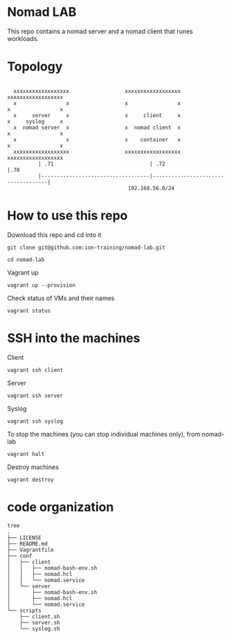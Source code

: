 # Nomad LAB

This repo contains a nomad server and a nomad client that runes workloads.

# Topology
```

  xxxxxxxxxxxxxxxxxx                  xxxxxxxxxxxxxxxxxx                  xxxxxxxxxxxxxxxxxx
  x                x                  x                x                  x                x
  x     server     x                  x     client     x                  x     syslog     x
  x  nomad server  x                  x  nomad client  x                  x                x
  x                x                  x    container   x                  x                x
  xxxxxxxxxxxxxxxxxx                  xxxxxxxxxxxxxxxxxx                  xxxxxxxxxxxxxxxxxx
          | .71                               | .72                                    |.70
          |-----------------------------------|------------------------------------|
                                       192.168.56.0/24       
```
# How to use this repo
Download this repo and cd into it
```
git clone git@github.com:ion-training/nomad-lab.git
```
```
cd nomad-lab
```
Vagrant up
```
vagrant up --provision
```
Check status of VMs and their names 
```
vagrant status
```

# SSH into the machines
Client
```
vagrant ssh client
```
Server
```
vagrant ssh server
```
Syslog
```
vagrant ssh syslog
```

To stop the machines (you can stop individual machines only), from nomad-lab
```
vagrant halt
```

Destroy machines
```
vagrant destroy
```

# code organization

```
tree
.
├── LICENSE
├── README.md
├── Vagrantfile
├── conf
│   ├── client
│   │   ├── nomad-bash-env.sh
│   │   ├── nomad.hcl
│   │   └── nomad.service
│   └── server
│       ├── nomad-bash-env.sh
│       ├── nomad.hcl
│       └── nomad.service
└── scripts
    ├── client.sh
    ├── server.sh
    └── syslog.sh
```